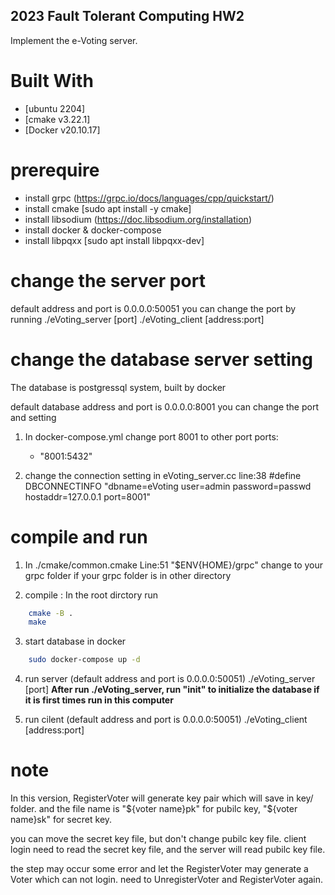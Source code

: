 ## 2023 Fault Tolerant Computing HW2 ##
Implement the e-Voting server.

# Built With
* [ubuntu 2204]
* [cmake v3.22.1]
* [Docker v20.10.17]

# prerequire
* install grpc (https://grpc.io/docs/languages/cpp/quickstart/)
* install cmake [sudo apt install -y cmake]
* install libsodium (https://doc.libsodium.org/installation)
* install docker & docker-compose
* install libpqxx [sudo apt install libpqxx-dev]

# change the server port
default address and port is 0.0.0.0:50051
you can change the port by running
./eVoting_server [port] 
./eVoting_client [address:port]

# change the database server setting
The database is postgressql system, built by docker

default database address and port is 0.0.0.0:8001
you can change the port and setting
1. In docker-compose.yml change port 8001 to other port
    ports:
      - "8001:5432"

2. change the connection setting in eVoting_server.cc line:38
    #define DBCONNECTINFO "dbname=eVoting user=admin password=passwd hostaddr=127.0.0.1 port=8001"

# compile and run
1. In ./cmake/common.cmake Line:51 "$ENV{HOME}/grpc" change to your grpc folder if your grpc folder is in other directory

2. compile : In the root dirctory run
```sh
    cmake -B .
    make
```

3. start database in docker
```sh
    sudo docker-compose up -d
```

4. run server (default address and port is 0.0.0.0:50051)
./eVoting_server [port] 
**After run ./eVoting_server, run "init" to initialize the database if it is first times run in this computer**

5. run cilent (default address and port is 0.0.0.0:50051)
./eVoting_client [address:port]


# note
In this version, RegisterVoter will generate key pair which will save in key/ folder.
and the file name is "${voter name}pk" for pubilc key, "${voter name}sk" for secret key.

you can move the secret key file, but don't change pubilc key file.
client login need to read the secret key file, and the server will read pubilc key file.

the step may occur some error and let the RegisterVoter may generate a Voter which can not login.
need to UnregisterVoter and RegisterVoter again.